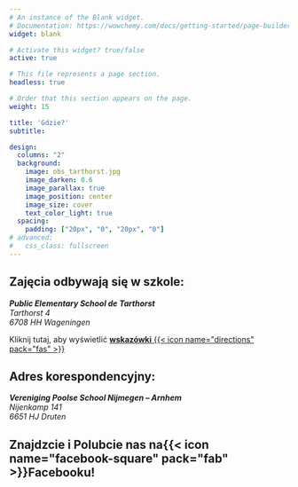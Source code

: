 ```yaml
---
# An instance of the Blank widget.
# Documentation: https://wowchemy.com/docs/getting-started/page-builder/
widget: blank

# Activate this widget? true/false
active: true

# This file represents a page section.
headless: true

# Order that this section appears on the page.
weight: 15

title: 'Gdzie?'
subtitle:

design:
  columns: "2"
  background:
    image: obs_tarthorst.jpg
    image_darken: 0.6
    image_parallax: true
    image_position: center
    image_size: cover
    text_color_light: true
  spacing:
    padding: ["20px", "0", "20px", "0"]
# advanced:
#   css_class: fullscreen
---
```


## __Zajęcia odbywają się w szkole:__

*__Public Elementary School de Tarthorst__*  
*Tarthorst 4*  
*6708 HH Wageningen*  

Kliknij tutaj, aby wyświetlić [**wskazówki** {{< icon name="directions" pack="fas" >}}](https://www.openstreetmap.org/directions?engine=osrm_car&route=51.97864,5.66098#map=18/51.97864/5.66098&layers=N)

## __Adres korespondencyjny:__

*__Vereniging Poolse School Nijmegen – Arnhem__*  
*Nijenkamp 141*  
*6651 HJ Druten*

## __Znajdzcie i Polubcie nas na__<a href="https://www.facebook.com/polskaszkolanijmegen/" style="text-decoration: none" target="_blank">{{< icon name="facebook-square" pack="fab" >}}**Facebooku**</a>__!__

